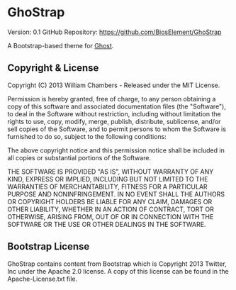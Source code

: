 # GhoStrap

Version: 0.1
GitHub Repository: https://github.com/BiosElement/GhoStrap

A Bootstrap-based theme for [Ghost](http://github.com/tryghost/ghost/).

## Copyright & License

Copyright (C) 2013 William Chambers - Released under the MIT License.

Permission is hereby granted, free of charge, to any person obtaining a copy of this software and associated documentation files (the "Software"), to deal in the Software without restriction, including without limitation the rights to use, copy, modify, merge, publish, distribute, sublicense, and/or sell copies of the Software, and to permit persons to whom the Software is furnished to do so, subject to the following conditions:

The above copyright notice and this permission notice shall be included in all copies or substantial portions of the Software.

THE SOFTWARE IS PROVIDED "AS IS", WITHOUT WARRANTY OF ANY KIND, EXPRESS OR IMPLIED, INCLUDING BUT NOT LIMITED TO THE WARRANTIES OF MERCHANTABILITY, FITNESS FOR A PARTICULAR PURPOSE AND
NONINFRINGEMENT. IN NO EVENT SHALL THE AUTHORS OR COPYRIGHT HOLDERS BE LIABLE FOR ANY CLAIM, DAMAGES OR OTHER LIABILITY, WHETHER IN AN ACTION OF CONTRACT, TORT OR OTHERWISE, ARISING FROM, OUT OF OR IN CONNECTION WITH THE SOFTWARE OR THE USE OR OTHER DEALINGS IN THE SOFTWARE.

## Bootstrap License

GhoStrap contains content from Bootstrap which is Copyright 2013 Twitter, Inc under the Apache 2.0 license. A copy of this license can be found in the Apache-License.txt file.
